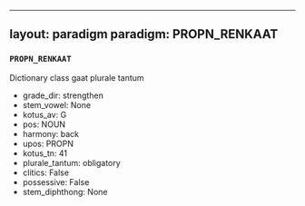 
---
layout: paradigm
paradigm: PROPN_RENKAAT
---
### ` PROPN_RENKAAT `

Dictionary class gaat plurale tantum
* grade_dir: strengthen
* stem_vowel: None
* kotus_av: G
* pos: NOUN
* harmony: back
* upos: PROPN
* kotus_tn: 41
* plurale_tantum: obligatory
* clitics: False
* possessive: False
* stem_diphthong: None
